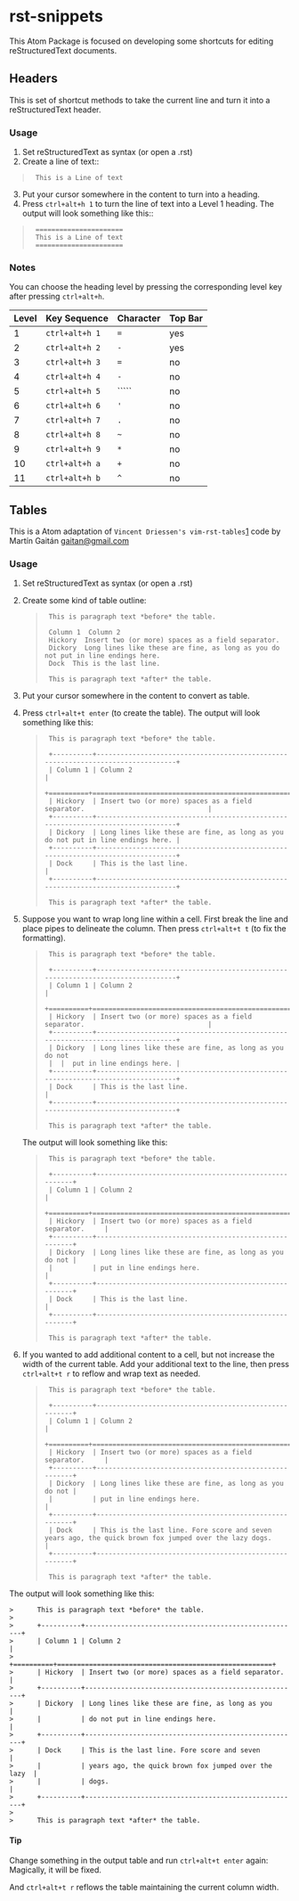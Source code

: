 rst-snippets
============

This Atom Package is focused on developing some shortcuts for editing reStructuredText
documents.


Headers
-------

This is set of shortcut methods to take the current line and turn it into a
reStructuredText header.

### Usage


1. Set reStructuredText as syntax (or open a .rst)
2. Create a line of text::

>      This is a Line of text

3. Put your cursor somewhere in the content to turn into a heading.
4. Press ``ctrl+alt+h 1`` to turn the line of text into a Level 1 heading.  The
   output will look something like this::

>      ======================
>      This is a Line of text
>      ======================

### Notes

You can choose the heading level by pressing the corresponding level key after pressing
``ctrl+alt+h``.


| Level | Key Sequence     | Character | Top Bar |
| ----- | ---------------- | --------- | ------- |
| 1     | ``ctrl+alt+h 1`` | ``=``     | yes     |
| 2     | ``ctrl+alt+h 2`` | ``-``     | yes     |
| 3     | ``ctrl+alt+h 3`` | ``=``     | no      |
| 4     | ``ctrl+alt+h 4`` | ``-``     | no      |
| 5     | ``ctrl+alt+h 5`` | ``\```    | no      |
| 6     | ``ctrl+alt+h 6`` | ``'``     | no      |
| 7     | ``ctrl+alt+h 7`` | ``.``     | no      |
| 8     | ``ctrl+alt+h 8`` | ``~``     | no      |
| 9     | ``ctrl+alt+h 9`` | ``*``     | no      |
| 10    | ``ctrl+alt+h a`` | ``+``     | no      |
| 11    | ``ctrl+alt+h b`` | ``^``     | no      |



Tables
------

This is a Atom adaptation of `Vincent Driessen's vim-rst-tables`[1] code
by Martín Gaitán <gaitan@gmail.com>

[1]: https://github.com/nvie/vim-rst-tables

### Usage

1. Set reStructuredText as syntax (or open a .rst)

2. Create some kind of table outline:

    >      This is paragraph text *before* the table.
    >
    >      Column 1  Column 2
    >      Hickory  Insert two (or more) spaces as a field separator.
    >      Dickory  Long lines like these are fine, as long as you do not put in line endings here.
    >      Dock  This is the last line.
    >
    >      This is paragraph text *after* the table.

3. Put your cursor somewhere in the content to convert as table.

4. Press ``ctrl+alt+t enter`` (to create the table).  The output will look something like
   this:

    >      This is paragraph text *before* the table.
    >
    >      +----------+---------------------------------------------------------------------------------+
    >      | Column 1 | Column 2                                                                        |
    >      +==========+=================================================================================+
    >      | Hickory  | Insert two (or more) spaces as a field separator.                               |
    >      +----------+---------------------------------------------------------------------------------+
    >      | Dickory  | Long lines like these are fine, as long as you do not put in line endings here. |
    >      +----------+---------------------------------------------------------------------------------+
    >      | Dock     | This is the last line.                                                          |
    >      +----------+---------------------------------------------------------------------------------+
    >
    >      This is paragraph text *after* the table.

5. Suppose you want to wrap long line within a cell. First break the line and place pipes to
   delineate the column. Then press ``ctrl+alt+t t`` (to fix the formatting).

    >      This is paragraph text *before* the table.
    >
    >      +----------+---------------------------------------------------------------------------------+
    >      | Column 1 | Column 2                                                                        |
    >      +==========+=================================================================================+
    >      | Hickory  | Insert two (or more) spaces as a field separator.                               |
    >      +----------+---------------------------------------------------------------------------------+
    >      | Dickory  | Long lines like these are fine, as long as you do not
    >      |  |  put in line endings here. |
    >      +----------+---------------------------------------------------------------------------------+
    >      | Dock     | This is the last line.                                                          |
    >      +----------+---------------------------------------------------------------------------------+
    >
    >      This is paragraph text *after* the table.

   The output will look something like
   this:

    >      This is paragraph text *before* the table.
    >
    >      +----------+-------------------------------------------------------+
    >      | Column 1 | Column 2                                              |
    >      +==========+=======================================================+
    >      | Hickory  | Insert two (or more) spaces as a field separator.     |
    >      +----------+-------------------------------------------------------+
    >      | Dickory  | Long lines like these are fine, as long as you do not |
    >      |          | put in line endings here.                             |
    >      +----------+-------------------------------------------------------+
    >      | Dock     | This is the last line.                                |
    >      +----------+-------------------------------------------------------+
    >
    >      This is paragraph text *after* the table.

5. If you wanted to add additional content to a cell, but not increase the width of the current
   table. Add your additional text to the line, then press ``ctrl+alt+t r`` to
   reflow and wrap text as needed.

    >      This is paragraph text *before* the table.
    >
    >      +----------+-------------------------------------------------------+
    >      | Column 1 | Column 2                                              |
    >      +==========+=======================================================+
    >      | Hickory  | Insert two (or more) spaces as a field separator.     |
    >      +----------+-------------------------------------------------------+
    >      | Dickory  | Long lines like these are fine, as long as you do not |
    >      |          | put in line endings here.                             |
    >      +----------+-------------------------------------------------------+
    >      | Dock     | This is the last line. Fore score and seven years ago, the quick brown fox jumped over the lazy dogs.                               |
    >      +----------+-------------------------------------------------------+
    >
    >      This is paragraph text *after* the table.

 The output will look something like
 this:

    >      This is paragraph text *before* the table.
    >
    >      +----------+------------------------------------------------------+
    >      | Column 1 | Column 2                                             |
    >      +==========+======================================================+
    >      | Hickory  | Insert two (or more) spaces as a field separator.    |
    >      +----------+------------------------------------------------------+
    >      | Dickory  | Long lines like these are fine, as long as you       |
    >      |          | do not put in line endings here.                     |
    >      +----------+------------------------------------------------------+
    >      | Dock     | This is the last line. Fore score and seven          |
    >      |          | years ago, the quick brown fox jumped over the lazy  |
    >      |          | dogs.                                                |
    >      +----------+------------------------------------------------------+
    >
    >      This is paragraph text *after* the table.

   #### Tip

   Change something in the output table and run ``ctrl+alt+t enter`` again: Magically,
   it will be fixed.

   And ``ctrl+alt+t r`` reflows the table maintaining the current column width.
